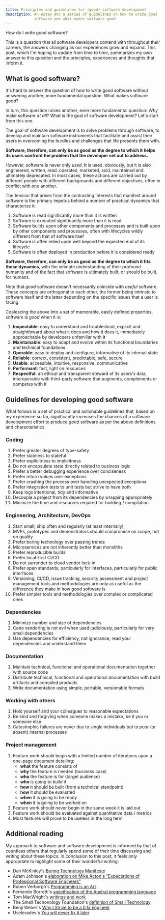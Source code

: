 ```yaml
---
title: Principles and guidelines for (good) software development
description: An essay and a series of guidelines on how to write good
             software and what makes software good
---
```


How do I write good software?

This is a question that all software developers contend with throughout
their careers, the answers changing as our experiences grow and expand.
This post, which I'm hoping to update from time to time, summarizes my own
answer to this question and the principles, experiences and thoughts that
inform it.

## What is good software?

It's hard to answer the question of how to write good software without
answering another, more fundamental question: What makes software _good_?

In turn, this question raises another, even more fundamental question:
Why make software _at all_? What is the goal of software development?
Let's start from this one.

The goal of software development is to solve problems through software,
to develop and maintain software instruments that facilitate and assist
their users in overcoming the hurdles and challenges that life presents
them with.

**Software, therefore, can only be as good as the degree to which it helps
its users confront the problem that the developer set out to address.**

However, software is never only _used_. It is used, obviously, but it is
also engineered, written, read, operated, marketed, sold, maintained and
ultimately deprecated. In most cases, these actions are carried out by
different people with different backgrounds and different objectives,
often in conflict with one another.

The tension that arises from the contrasting interests that manifest around
software is the primary impetus behind a number of practical dynamics that
characterize it:

1. Software is read significantly more than it is written
2. Software is executed significantly more than it is read
3. Software builds upon other components and processes and is built upon by
   other components and processes, often with lifecycles wildly different 
   from that of software itsef  
4. Software is often relied upon well beyond the expected end of its lifecycle
5. Software is often deployed in production before it is considered ready

**Software, therefore, can only be as good as the degree to which it fits
these dynamics**, with the intimate understanding of their profound humanity
and of the fact that software is ultimately built, or should be built, for
humans.

Note that _good_ software doesn't necessarily coincide with _useful_ software.
These concepts are orthogonal to each other, the former being intrinsic to
software itself and the latter depending on the specific issues that a user is
facing.

Coalescing the above into a set of memorable, easily defined properties,
software is _good_ when it is:

1. **Inspectable**: easy to understand and troubleshoot, explicit and
   straightfoward about what it does and how it does it, immediately
   approachable by developers unfamiliar with it
2. **Maintainable**: easy to adapt and evolve within its functional
   boundaries and technical foundations
3. **Operable**: easy to deploy and configure, informative of its
   internal state
4. **Reliable**: correct, consistent, predictable, safe, secure
5. **Usable**: accessible, intuitive, responsive, communicative
6. **Performant**: fast, light on resources
7. **Respectful**: an ethical and transparent steward of its users's data,
   interoperable with third-party software that augments, complements
   or competes with it

## Guidelines for developing good software

What follows is a set of practical and actionable guidelines that, based
on my experience so far, significantly increases the chances of a software
development effort to produce _good_ software as per the above definitions
and characteristics.

### Coding

1. Prefer greater degrees of type-safety
2. Prefer stateless to stateful
3. Prefer explicitness to implicitness
4. Do not encapsulate state directly related to business logic 
5. Prefer a better debugging experience over conciseness
6. Prefer return values over exceptions
7. Prefer crashing the process over handling unexpected exceptions
8. Prefer integration tests to unit tests but strive to have both
9. Keep logs intentional, tidy and informative
10. Decouple a project from its dependencies by wrapping appropriately
11. Minimize the time and resources required for building / compilation

### Engineering, Architecture, DevOps

1. Start small, ship often and regularly (at least internally)
1. MVPs, prototypes and demonstrators should compromise on scope, not on
   quality
2. Prefer boring technology over passing trends
3. Microservices are not inherently better than monoliths
5. Prefer reproducible builds
6. Prefer local-first CI/CD
7. Do not surrender to cloud vendor lock-in
8. Prefer open standards, particularly for interfaces, particularly for
   public interfaces
9. Versioning, CI/CD, issue tracking, security assessment and project
   management tools and methodologies are only as useful as the difference
   they make in how _good_ software is
10. Prefer simpler tools and methodologies over complex or complicated
    ones

### Dependencies

1. Minimize number and size of dependencies
2. Code vendoring is not evil when used judiciously, particularly for very
   small dependencies
3. Use dependencies for efficiency, not ignorance; read your dependencies and
   understand them

### Documentation

1. Maintain technical, functional and operational documentation together with
   source code
2. Distribute technical, functional and operational documentation with build
   artifacts and compiled products
3. Write documentation using simple, portable, versionable formats

### Working with others

1. Hold yourself and your colleagues to reasonable expectations
2. Be kind and forgiving when someone makes a mistake, be it you or someone else
3. Catastrophic failures are never due to single individuals but to poor (or 
   absent) internal processes

### Project management

1. Feature work should begin with a limited number of iterations upon a
   one-page document detailing:
   - **what** the feature consists of
   - **why** the feature is needed (business case)
   - **who** the feature is for (target audience)
   - **who** is going to build it
   - **how** it should be built (from a technical standpoint)
   - **how** it should be evaluated
   - **when** it is going to be ready
   - **when** it is going to be worked on
2. Feature work should never begin in the same week it is laid out
3. Feature work should be evaluated against quantitative data / metrics
4. Most features will prove to be useless in the long term


## Additional reading

My approach to software and software development is informed by that of
countless others that regularly spend some of their time discussing and
writing about these topics. In conclusion to this post, it feels only
appropriate to highlight some of their wonderful writing:

- Dan McKinley's [Boring Technology Manifesto](https://boringtechnology.club)
- Adam Johnson's [elaboration on Mike Acton's "Expectations of Professional Software Engineers"](https://adamj.eu/tech/2022/06/17/mike-actons-expectations-of-professional-software-engineers)
- Ruben Verborgh's [Programming is an Art](https://ruben.verborgh.org/blog/2013/02/21/programming-is-an-art/)
- Fernando Borretti's [specification of the Austral programming language](https://austral-lang.org/spec/spec.html)
- Tom MacWright's [writings and work](https://macwright.com)
- The Small Techonology Foundation's [definition of Small Technology](https://small-tech.org/about/#small-technology)
- Benji Weber's [Why I Strive to be a 0.1x Engineer](https://benjiweber.co.uk/blog/2016/01/25/why-i-strive-to-be-a-0-1x-engineer/)
- Uselessdev's [You will never fix it later](https://uselessdevblog.wordpress.com/2022/11/10/stop-lying-to-yourself-you-will-never-fix-it-later/)



